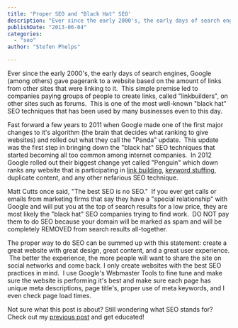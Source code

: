 ```yaml
---
title: 'Proper SEO and "Black Hat" SEO'
description: "Ever since the early 2000's, the early days of search engines, Google (among others) gave pagerank to a website based on the amount of links from other sites that were linking to it.  This simple premise"
publishDate: "2013-06-04"
categories:
  - "seo"
author: "Stefen Phelps"

---
```


Ever since the early 2000's, the early days of search engines, Google (among others) gave pagerank to a website based on the amount of links from other sites that were linking to it.  This simple premise led to companies paying groups of people to create links, called "linkbuilders", on other sites such as forums.  This is one of the most well-known "black hat" SEO techniques that has been used by many businesses even to this day.

Fast forward a few years to 2011 when Google made one of the first major changes to it's algorithm (the brain that decides what ranking to give websites) and rolled out what they call the "Panda" update.  This update was the first step in bringing down the "black hat" SEO techniques that started becoming all too common among internet companies.  In 2012 Google rolled out their biggest change yet called "Penguin" which down ranks any website that is participating in [link building](https://en.wikipedia.org/wiki/Link_building), [keyword stuffing](http://en.wikipedia.org/wiki/Keyword_stuffing), duplicate content, and any other nefarious SEO technique.

Matt Cutts once said, "The best SEO is no SEO."  If you ever get calls or emails from marketing firms that say they have a "special relationship" with Google and will put you at the top of search results for a low price, they are most likely the "black hat" SEO companies trying to find work.  DO NOT pay them to do SEO because your domain will be marked as spam and will be completely REMOVED from search results all-together.

The proper way to do SEO can be summed up with this statement: create a great website with great design, great content, and a great user experience.  The better the experience, the more people will want to share the site on social networks and come back. I only create websites with the best SEO practices in mind.  I use Google's Webmaster Tools to fine tune and make sure the website is performing it's best and make sure each page has unique meta descriptions, page title's, proper use of meta keywords, and I even check page load times.

Not sure what this post is about? Still wondering what SEO stands for? Check out my [previous post](../../assets/images/what-is-seo/ "What is SEO and how can I use it?") and get educated!
